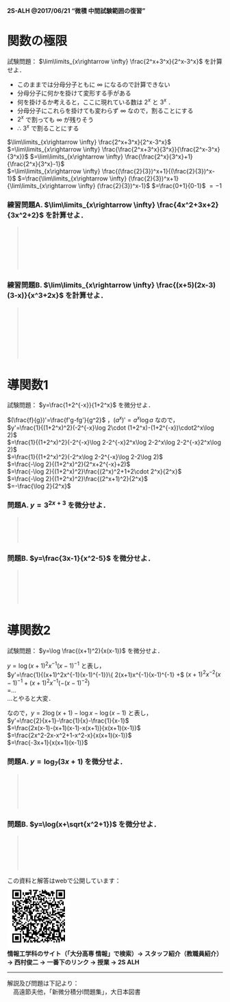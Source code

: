 
<!-- > pandoc main.md --mathjax -c ../../css/2s-alh.css --include-in-header=../in-header.txt --include-before-body=../before-body.txt --include-after-body=../after-body.txt -s -o main.html -->

**2S-ALH @2017/06/21 “微積 中間試験範囲の復習”**

# 関数の極限

試験問題： $\lim\limits_{x\rightarrow \infty} \frac{2^x+3^x}{2^x-3^x}$ を計算せよ．

- このままでは分母分子ともに $\infty$ になるので計算できない
- 分母分子に何かを掛けて変形する手がある
- 何を掛けるか考えると，ここに現れている数は $2^x$ と $3^x$ ．
- 分母分子にこれらを掛けても変わらず $\infty$ なので，割ることにする
- $2^x$ で割っても $\infty$ が残りそう
- ∴ $3^x$ で割ることにする

$\lim\limits_{x\rightarrow \infty} \frac{2^x+3^x}{2^x-3^x}$
$=\lim\limits_{x\rightarrow \infty} \frac{\frac{2^x+3^x}{3^x}}{\frac{2^x-3^x}{3^x}}$
$=\lim\limits_{x\rightarrow \infty} \frac{\frac{2^x}{3^x}+1}{\frac{2^x}{3^x}-1}$  
$=\lim\limits_{x\rightarrow \infty} \frac{(\frac{2}{3})^x+1}{(\frac{2}{3})^x-1}$
$=\frac{\lim\limits_{x\rightarrow \infty} (\frac{2}{3})^x+1}{\lim\limits_{x\rightarrow \infty} (\frac{2}{3})^x-1}$
$=\frac{0+1}{0-1}$
$=-1$  

### 練習問題A. $\lim\limits_{x\rightarrow \infty} \frac{4x^2+3x+2}{3x^2+2}$ を計算せよ．

> 　  
> 　  
> 　  
> 　  
> 　  

### 練習問題B. $\lim\limits_{x\rightarrow \infty} \frac{(x+5)(2x-3)(3-x)}{x^3+2x}$ を計算せよ．

> 　  
> 　  
> 　  
> 　  
> 　  
> 　  

<div style="page-break-before:always"></div>

# 導関数1

試験問題： $y=\frac{1+2^{-x}}{1+2^x}$ を微分せよ．

$(\frac{f}{g})'=\frac{f'g-fg'}{g^2}$ ，$(a^x)'=a^x\log a$ なので，  
$y'=\frac{1}{(1+2^x)^2}(-2^{-x}\log 2\cdot (1+2^x)-(1+2^{-x})\cdot2^x\log 2)$  
$=\frac{1}{(1+2^x)^2}(-2^{-x}\log 2-2^{-x}2^x\log 2-2^x\log 2-2^{-x}2^x\log 2)$  
$=\frac{1}{(1+2^x)^2}(-2^x\log 2-2^{-x}\log 2-2\log 2)$  
$=\frac{-\log 2}{(1+2^x)^2}(2^x+2^{-x}+2)$  
$=\frac{-\log 2}{(1+2^x)^2}\frac{(2^x)^2+1+2\cdot 2^x}{2^x}$  
$=\frac{-\log 2}{(1+2^x)^2}\frac{(2^x+1)^2}{2^x}$  
$=-\frac{\log 2}{2^x}$

### 問題A. $y=3^{2x+3}$ を微分せよ．

> 　  
> 　  
> 　  

### 問題B. $y=\frac{3x-1}{x^2-5}$ を微分せよ．

> 　  
> 　  
> 　  
> 　  

<div style="page-break-before:always"></div>

# 導関数2

試験問題： $y=\log \frac{(x+1)^2}{x(x-1)}$ を微分せよ．

$y=\log (x+1)^2x^{-1}(x-1)^{-1}$ と表し，  
$y'=\frac{1}{(x+1)^2x^{-1}(x-1)^{-1}}\{ 2(x+1)x^{-1}(x-1)^{-1} +$
$(x+1)^2x^{-2}(x-1)^{-1}+(x+1)^2x^{-1}(-(x-1)^{-2})$  
$=$…  
…とやると大変．

なので，$y=2\log (x+1)-\log x-\log(x-1)$ と表し，  
$y'=\frac{2}{x+1}-\frac{1}{x}-\frac{1}{x-1}$  
$=\frac{2x(x-1)-(x+1)(x-1)-x(x+1)}{x(x+1)(x-1)}$  
$=\frac{2x^2-2x-x^2+1-x^2-x}{x(x+1)(x-1)}$  
$=\frac{-3x+1}{x(x+1)(x-1)}$  

### 問題A. $y=\log_7 (3x+1)$ を微分せよ．

> 　  
> 　  
> 　  
> 　  

### 問題B. $y=\log(x+\sqrt{x^2+1})$ を微分せよ．

> 　  
> 　  
> 　  
> 　  

<div style="page-break-before:always"></div>

この資料と解答はwebで公開しています：  
![](../QRcode.png)  
**情報工学科のサイト（「大分高専 情報」で検索）→ スタッフ紹介（教職員紹介） → 西村俊二 → 一番下のリンク → 授業 → 2S ALH**

---

解説及び問題は下記より：  
　高遠節夫他，「新微分積分I問題集」，大日本図書
